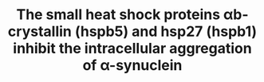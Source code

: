 ---
title: "The small heat shock proteins αb-crystallin (hspb5) and hsp27 (hspb1) inhibit the intracellular aggregation of α-synuclein"

location: "Cell Stress Chaperones"

authors: "Cox D, Ecroyd H."

year: "2017"

doi: https://doi.org/10.1007/s12192-017-0785-x

weight: 21

color: "#fff"

draft: false
buttons:
  - btype: Full text
    icon: book # optional: use an icon from icons.yaml
    newTab: true
    url: "https://doi.org/10.1007/s12192-017-0785-x"
---